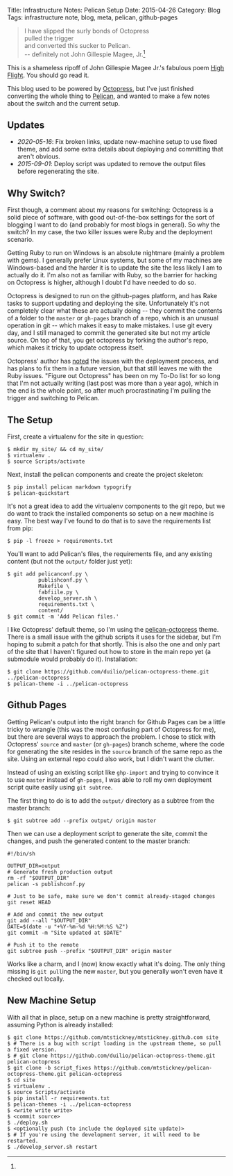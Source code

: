 Title: Infrastructure Notes: Pelican Setup
Date: 2015-04-26
Category: Blog
Tags: infrastructure note, blog, meta, pelican, github-pages

>  I have slipped the surly bonds of Octopress  
>  pulled the trigger  
>  and converted this sucker to Pelican.  
>  -- definitely not John Gillespie Magee, Jr.[^1]

[^1]:
  This is a shameless ripoff of John Gillespie Magee Jr.'s fabulous
  poem
  [High Flight](http://www.woodiescciclub.com/high-flight.htm). You
  should go read it.

This blog used to be powered by [Octopress](http://octopress.org), but
I've just finished converting the whole thing to
[Pelican](http://blog.getpelican.com), and wanted to make a few notes
about the switch and the current setup.

## Updates

- _2020-05-16_: Fix broken links, update new-machine setup to use
  fixed theme, and add some extra details about deploying and
  committing that aren't obvious.
- _2015-09-01_: Deploy script was updated to remove the output files
  before regenerating the site.

## Why Switch?

First though, a comment about my reasons for switching: Octopress is a
solid piece of software, with good out-of-the-box settings for the
sort of blogging I want to do (and probably for most blogs in
general). So why the switch? In my case, the two killer issues were
Ruby and the deployment scenario.

Getting Ruby to run on Windows is an absolute nightmare (mainly a
problem with gems). I generally prefer Linux systems, but some of my
machines are Windows-based and the harder it is to update the site the
less likely I am to actually do it. I'm also not as familiar with
Ruby, so the barrier for hacking on Octopress is higher, although I
doubt I'd have needed to do so.

Octopress is designed to run on the github-pages platform, and has
Rake tasks to support updating and deploying the site. Unfortunately
it's not completely clear what these are actually doing -- they commit
the contents of a folder to the `master` or `gh-pages` branch of a
repo, which is an unusual operation in git -- which makes it easy to
make mistakes. I use git every day, and I still managed to commit the
generated site but not my article source. On top of that, you get
octopress by forking the author's repo, which makes it tricky to
update octopress itself.

Octopress' author has [noted][octopress-3.0] the issues with the
deployment process, and has plans to fix them in a future version, but
that still leaves me with the Ruby issues. "Figure out Octopress" has
been on my To-Do list for so long that I'm not actually writing (last
post was more than a year ago), which in the end is the whole point,
so after much procrastinating I'm pulling the trigger and switching to
Pelican.

[octopress-3.0]: http://octopress.org/2015/01/15/octopress-3.0-is-coming/

## The Setup

First, create a virtualenv for the site in question:

    $ mkdir my_site/ && cd my_site/
    $ virtualenv .
    $ source Scripts/activate

Next, install the pelican components and create the project skeleton:

    $ pip install pelican markdown typogrify
    $ pelican-quickstart

It's not a great idea to add the virtualenv components to the git
repo, but we do want to track the installed components so setup on a
new machine is easy. The best way I've found to do that is to save the
requirements list from pip:

    $ pip -l freeze > requirements.txt

You'll want to add Pelican's files, the requirements file, and any
existing content (but not the `output/` folder just yet):

    $ git add pelicanconf.py \
              publishconf.py \
              Makefile \
              fabfiile.py \
              develop_server.sh \
              requirements.txt \
              content/
    $ git commit -m 'Add Pelican files.'

I like Octopress' default theme, so I'm using the
[pelican-octopress][pelican-octopress] theme. There is a small
issue with the github scripts it uses for the sidebar, but I'm hoping
to submit a patch for that shortly. This is also the one and only part
of the site that I haven't figured out how to store in the main repo
yet (a submodule would probably do it). Installation:

[pelican-octopress]: https://github.com/duilio/pelican-octopress-theme

    $ git clone https://github.com/duilio/pelican-octopress-theme.git ../pelican-octopress
    $ pelican-theme -i ../pelican-octopress

## Github Pages

Getting Pelican's output into the right branch for Github Pages can be
a little tricky to wrangle (this was the most confusing part of
Octopress for me), but there are several ways to approach the
problem. I chose to stick with Octopress' `source` and `master` (or
`gh-pages`) branch scheme, where the code for generating the site
resides in the `source` branch of the same repo as the site. Using an
external repo could also work, but I didn't want the clutter.

Instead of using an existing script like `ghp-import` and trying to
convince it to use `master` instead of `gh-pages`, I was able to roll
my own deployment script quite easily using `git subtree`.

The first thing to do is to add the `output/` directory as a subtree
from the master branch:

    $ git subtree add --prefix output/ origin master

Then we can use a deployment script to generate the site, commit the
changes, and push the generated content to the master branch:

    #!/bin/sh
    
    OUTPUT_DIR=output
    # Generate fresh production output
    rm -rf "$OUTPUT_DIR"
    pelican -s publishconf.py
    
    # Just to be safe, make sure we don't commit already-staged changes
    git reset HEAD
    
    # Add and commit the new output
    git add --all "$OUTPUT_DIR"
    DATE=$(date -u "+%Y-%m-%d %H:%M:%S %Z")
    git commit -m "Site updated at $DATE"
    
    # Push it to the remote
    git subtree push --prefix "$OUTPUT_DIR" origin master

Works like a charm, and I (now) know exactly what it's doing. The only
thing missing is `git pull`ing the new `master`, but you generally
won't even have it checked out locally.

## New Machine Setup

With all that in place, setup on a new machine is pretty
straightforward, assuming Python is already installed:

    $ git clone https://github.com/mtstickney/mtstickney.github.com site
    $ # There is a bug with script loading in the upstream theme, so pull a fixed version.
    $ # git clone https://github.com/duilio/pelican-octopress-theme.git pelican-octopress
    $ git clone -b script_fixes https://github.com/mtstickney/pelican-octopress-theme.git pelican-octopress
    $ cd site
    $ virtualenv .
    $ source Scripts/activate
    $ pip install -r requirements.txt
    $ pelican-themes -i ../pelican-octopress
    $ <write write write>
    $ <commit source>
    $ ./deploy.sh
    $ <optionally push (to include the deployed site update)>
    $ # If you're using the development server, it will need to be restarted.
    $ ./develop_server.sh restart
